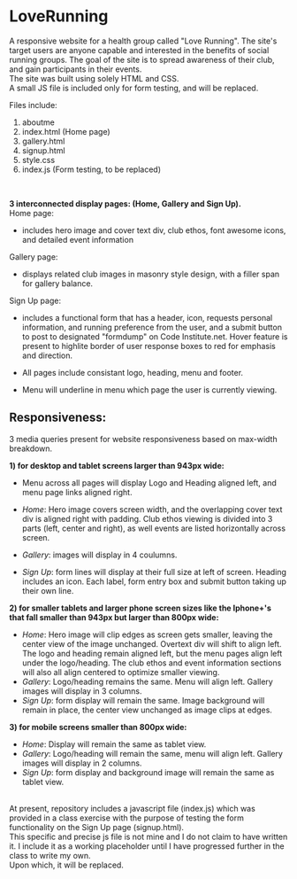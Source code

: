 # LoveRunning <br>
A responsive website for a health group called "Love Running". The site's target users are anyone capable and interested in the benefits of social running groups. The goal of the site is to spread awareness of their club, and gain participants in their events. <br>
The site was built using solely HTML and CSS. <br>
A small JS file is included only for form testing, and will be replaced. <br>

Files include:
1) aboutme
2) index.html (Home page)
3) gallery.html
4) signup.html
5) style.css
6) index.js (Form testing, to be replaced)

<br>

**3 interconnected display pages: (Home, Gallery and Sign Up).** <br>
Home page:
- includes hero image and cover text div, club ethos, font awesome icons, and detailed event information <br>

Gallery page: 
- displays related club images in masonry style design, with a filler span for gallery balance. <br>

Sign Up page: 
- includes a functional form that has a header, icon, requests personal information, and running preference from the user, and a submit button to post to designated "formdump" on Code Institute.net. Hover feature is present to highlite border of user response boxes to red for emphasis and direction.<br>

- All pages include consistant logo, heading, menu and footer. <br>
- Menu will underline in menu which page the user is currently viewing. <br>


## Responsiveness: <br>
3 media queries present for website responsiveness based on max-width breakdown. <br>

**1) for desktop and tablet screens larger than 943px wide:** <br>
  - Menu across all pages will display Logo and Heading aligned left, and menu page links aligned right.

  - *Home*:  Hero image covers screen width, and the overlapping cover text div is aligned right with padding. Club ethos viewing is divided into 3 parts (left, center and right), as well events are listed horizontally across screen.<br>

  - *Gallery*:  images will display in 4 coulumns. <br>

  - *Sign Up*:  form lines will display at their full size at left of screen. Heading includes an icon. Each label, form entry box and submit button taking up their own line.

**2) for smaller tablets and larger phone screen sizes like the Iphone+'s that fall smaller than 943px but larger than 800px wide:** <br>
- *Home*: Hero image will clip edges as screen gets smaller, leaving the center view of the image unchanged. Overtext div will shift to align left. The logo and heading remain aligned left, but the menu pages align left under the logo/heading. The club ethos and event information sections will also all align centered to optimize smaller viewing. 
- *Gallery*: Logo/heading remains the same. Menu will align left. Gallery images will display in 3 columns.
- *Sign Up*: form display will remain the same. Image background will remain in place, the center view unchanged as image clips at edges.

**3) for mobile screens smaller than 800px wide:** <br>
- *Home*: Display will remain the same as tablet view.
- *Gallery*: Logo/heading will remain the same, menu will align left. Gallery images will display in 2 columns.
- *Sign Up*: form display and background image will remain the same as tablet view.

<br>
At present, repository includes a javascript file (index.js) which was provided in a class exercise with the purpose of testing the form functionality on the Sign Up page (signup.html).
<br>
This specific and precise js file is not mine and I do not claim to have written it. I include it as a working placeholder until I have progressed further in the class to write my own.
<br>
Upon which, it will be replaced.

